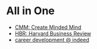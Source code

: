 # All in One

- [CMM: Create Minded Mind](https://greatminedmind.com.ng/)
- [HBR: Harvard Business Review](https://hbr.org/)
- [career development @ indeed](https://www.indeed.com/career-advice/career-development)
